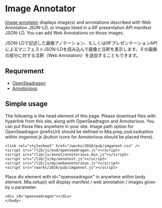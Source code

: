 # Image Annotator

[Image annotator](http://www.kanzaki.com/works/2016/pub/image-annotator) displays image(s) and annotations described with Web Annotation JSON-LD, or images listed in a IIIF presentation API manifest JSON-LD. You can add Web Annotations on those images.

JSON-LDで記述した画像アノテーション、もしくはIIIFプレゼンテーションAPIによるマニフェストJSON-LDを読み込んで画像と注釈を表示します。その画像の部分に対する注釈（Web Annotation）を追加することもできます。


## Requrement

- [OpenSeadragon](https://openseadragon.github.io/)
- [Annotorious](http://annotorious.github.io)


## Simple usage

The following is the head element of this page. Please download files with hyperlink from this site, along with OpenSeadragon and Annotorious. You can put those files anywhere in your site. Image path option for OpenSeadragon (prefixUrl) should be defined in Mia.prep_osd.osdoption within imgannot.js (button icons for Annotorious should be placed there).

```<link rel="stylesheet" href="/lib/js/annot/annotorious.css" />
<link rel="stylesheet" href="/works/2016/pub/imgannot.css" />
<script src="/lib/js/osd/openseadragon.js"></script>
<script src="/lib/js/annot/annotorious.min.js"></script>
<script src="/lib/js/my/annotext.js"></script>
<script src="/lib/js/my/webannotorious.js"></script>
<script src="/works/2016/pub/imgannot.js"></script>
```

Place div element with id="openseadragon" in anywhere within body element. Mia.setup() will display manifest / web annotation / images given by u parameter.

```<body onload="Mia.setup();">
<div id="openseadragon"></div>
</body>
```
